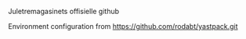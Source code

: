 Juletremagasinets offisielle github

Environment configuration from https://github.com/rodabt/yastpack.git
